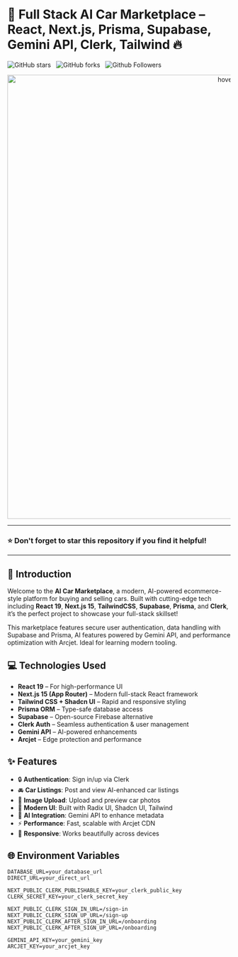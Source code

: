 # 🚗 Full Stack AI Car Marketplace – React, Next.js, Prisma, Supabase, Gemini API, Clerk, Tailwind 🔥

![GitHub stars](https://img.shields.io/github/stars/tejasvi8686/ai-car?style=social)&nbsp;&nbsp;
![GitHub forks](https://img.shields.io/github/forks/tejasvi8686/ai-car?style=social)&nbsp;&nbsp;
![Github Followers](https://img.shields.io/github/followers/tejasvi8686.svg?style=social&label=Follow)&nbsp;&nbsp;

<p align="center">

  <img src="https://i.ibb.co/Q7b8cT0D/Screenshot-2025-04-13-at-2-27-57-PM.png" width="1000" title="hover text">
  
</p>

---
### ⭐ Don't forget to star this repository if you find it helpful!
---

## 📑 Introduction

Welcome to the **AI Car Marketplace**, a modern, AI-powered ecommerce-style platform for buying and selling cars. Built with cutting-edge tech including **React 19**, **Next.js 15**, **TailwindCSS**, **Supabase**, **Prisma**, and **Clerk**, it’s the perfect project to showcase your full-stack skillset!

This marketplace features secure user authentication, data handling with Supabase and Prisma, AI features powered by Gemini API, and performance optimization with Arcjet. Ideal for learning modern tooling.

## 💻 Technologies Used

- **React 19** – For high-performance UI
- **Next.js 15 (App Router)** – Modern full-stack React framework
- **Tailwind CSS + Shadcn UI** – Rapid and responsive styling
- **Prisma ORM** – Type-safe database access
- **Supabase** – Open-source Firebase alternative
- **Clerk Auth** – Seamless authentication & user management
- **Gemini API** – AI-powered enhancements
- **Arcjet** – Edge protection and performance

## ✨ Features

- 🔒 **Authentication**: Sign in/up via Clerk
- 🚘 **Car Listings**: Post and view AI-enhanced car listings
- 📸 **Image Upload**: Upload and preview car photos
- 🎨 **Modern UI**: Built with Radix UI, Shadcn UI, Tailwind
- 🧠 **AI Integration**: Gemini API to enhance metadata
- ⚡ **Performance**: Fast, scalable with Arcjet CDN
- 📱 **Responsive**: Works beautifully across devices

## 🌐 Environment Variables

```env
DATABASE_URL=your_database_url
DIRECT_URL=your_direct_url

NEXT_PUBLIC_CLERK_PUBLISHABLE_KEY=your_clerk_public_key
CLERK_SECRET_KEY=your_clerk_secret_key

NEXT_PUBLIC_CLERK_SIGN_IN_URL=/sign-in
NEXT_PUBLIC_CLERK_SIGN_UP_URL=/sign-up
NEXT_PUBLIC_CLERK_AFTER_SIGN_IN_URL=/onboarding
NEXT_PUBLIC_CLERK_AFTER_SIGN_UP_URL=/onboarding

GEMINI_API_KEY=your_gemini_key
ARCJET_KEY=your_arcjet_key

